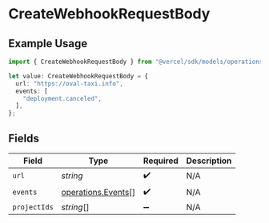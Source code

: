 # CreateWebhookRequestBody

## Example Usage

```typescript
import { CreateWebhookRequestBody } from "@vercel/sdk/models/operations";

let value: CreateWebhookRequestBody = {
  url: "https://oval-taxi.info",
  events: [
    "deployment.canceled",
  ],
};
```

## Fields

| Field                                                    | Type                                                     | Required                                                 | Description                                              |
| -------------------------------------------------------- | -------------------------------------------------------- | -------------------------------------------------------- | -------------------------------------------------------- |
| `url`                                                    | *string*                                                 | :heavy_check_mark:                                       | N/A                                                      |
| `events`                                                 | [operations.Events](../../models/operations/events.md)[] | :heavy_check_mark:                                       | N/A                                                      |
| `projectIds`                                             | *string*[]                                               | :heavy_minus_sign:                                       | N/A                                                      |
